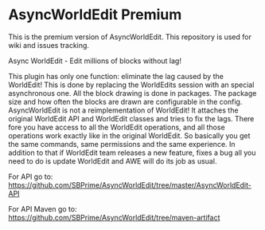 AsyncWorldEdit Premium
======================
This is the premium version of AsyncWorldEdit. 
This repository is used for wiki and issues tracking.

Async WorldEdit - Edit millions of blocks without lag!

This plugin has only one function: eliminate the lag caused by the WorldEdit! 
This is done by replacing the WorldEdits session with an special asynchronous 
one. All the block drawing is done in packages. The package size and how often
the blocks are drawn are configurable in the config. AsyncWorldEdit is not a
reimplementation of WorldEdit! It attaches the original WorldEdit API and 
WorldEdit classes and tries to fix the lags. There fore you have access to all
the WorldEdit operations, and all those operations work exactly like in the 
original WorldEdit. So basically you get the same commands, same permissions 
and the same experience. In addition to that if WorldEdit team releases a new 
feature, fixes a bug all you need to do is update WorldEdit and AWE will do its
job as usual.

For API go to:
  https://github.com/SBPrime/AsyncWorldEdit/tree/master/AsyncWorldEdit-API
  
For API Maven go to:
  https://github.com/SBPrime/AsyncWorldEdit/tree/maven-artifact
